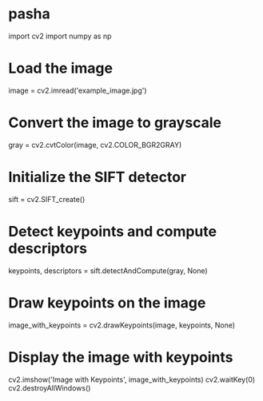 # pasha
import cv2
import numpy as np

# Load the image
image = cv2.imread('example_image.jpg')

# Convert the image to grayscale
gray = cv2.cvtColor(image, cv2.COLOR_BGR2GRAY)

# Initialize the SIFT detector
sift = cv2.SIFT_create()

# Detect keypoints and compute descriptors
keypoints, descriptors = sift.detectAndCompute(gray, None)

# Draw keypoints on the image
image_with_keypoints = cv2.drawKeypoints(image, keypoints, None)

# Display the image with keypoints
cv2.imshow('Image with Keypoints', image_with_keypoints)
cv2.waitKey(0)
cv2.destroyAllWindows()
